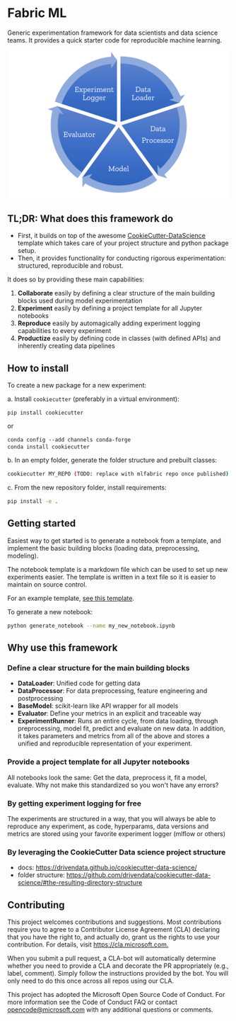 # Fabric ML

Generic experimentation framework for data scientists and data science teams.
It provides a quick starter code for reproducible machine learning.

![Experiment flow](assets/experiment-flow.png)

## TL;DR: What does this framework do

- First, it builds on top of the awesome
[CookieCutter-DataScience](https://drivendata.github.io/cookiecutter-data-science/) template which takes care of your project structure and python package setup.
- Then, it provides functionality for conducting rigorous experimentation: structured, reproducible and robust.

It does so by providing these main capabilities:

1. **Collaborate** easily by defining a clear structure of the main building blocks used during model experimentation
2. **Experiment** easily by defining a project template for all Jupyter notebooks
3. **Reproduce** easily by automagically adding experiment logging capabilities to every experiment
4. **Productize** easily by defining code in classes (with defined APIs) and inherently creating data pipelines

## How to install
To create a new package for a new experiment:

a. Install `cookiecutter` (preferably in a virtual environment):
```
pip install cookiecutter
```

or

```
conda config --add channels conda-forge
conda install cookiecutter
```

b. In an empty folder, generate the folder structure and prebuilt classes:

```sh
cookiecutter MY_REPO (TODO: replace with mlfabric repo once published)
```

c. From the new repository folder, install requirements:

```sh
pip install -e .
```

## Getting started

Easiest way to get started is to generate a notebook from a template,
and implement the basic building blocks (loading data, preprocessing, modeling).

The notebook template is a markdown file which can be used to set up new experiments easier. 
The template is written in a text file so it is easier to maintain on source control.

For an example template, [see this template](<{{ cookiecutter.repo_name }}/notebook_templates/example_template.md>).

To generate a new notebook:

```sh
python generate_notebook --name my_new_notebook.ipynb
```

## Why use this framework

### Define a clear structure for the main building blocks

- **DataLoader**: Unified code for getting data
- **DataProcessor**: For data preprocessing, feature engineering and postprocessing
- **BaseModel**: scikit-learn like API wrapper for all models
- **Evaluator**: Define your metrics in an explicit and traceable way
- **ExperimentRunner**: Runs an entire cycle, from data loading,
through preprocessing, model fit, predict and evaluate on new data.
In addition, it takes parameters and metrics from all of the above
and stores a unified and reproducible representation of your experiment.

### Provide a project template for all Jupyter notebooks

All notebooks look the same: Get the data, preprocess it, fit a model, evaluate.
Why not make this standardized so you won't have any errors?

### By getting experiment logging for free

The experiments are structured in a way, that you will always be able to reproduce any experiment,
as code, hyperparams, data versions and metrics are stored using your favorite experiment logger (mlflow or others)

### By leveraging the CookieCutter Data science project structure

- docs: <https://drivendata.github.io/cookiecutter-data-science/>
- folder structure: <https://github.com/drivendata/cookiecutter-data-science/#the-resulting-directory-structure>

## Contributing

This project welcomes contributions and suggestions. Most contributions require you to agree to a Contributor License Agreement (CLA) declaring that you have the right to, and actually do, grant us the rights to use your contribution. For details, visit <https://cla.microsoft.com.>

When you submit a pull request, a CLA-bot will automatically determine whether you need to provide a CLA and decorate the PR appropriately (e.g., label, comment). Simply follow the instructions provided by the bot. You will only need to do this once across all repos using our CLA.

This project has adopted the Microsoft Open Source Code of Conduct. For more information see the Code of Conduct FAQ or contact opencode@microsoft.com with any additional questions or comments.
